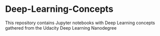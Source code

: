# Deep-Learning-Concepts
This repository contains Jupyter notebooks with Deep Learning concepts gathered from the Udacity Deep Learning Nanodegree
